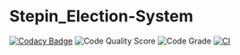 # Stepin_Election-System

[![Codacy Badge](https://api.codacy.com/project/badge/Grade/abd5c8565c28425caa750d07f4da37ad)](https://app.codacy.com/gh/PoosaAnusha/Stepin_Election-System?utm_source=github.com&utm_medium=referral&utm_content=PoosaAnusha/Stepin_Election-System&utm_campaign=Badge_Grade_Settings)
![Code Quality Score](https://www.code-inspector.com/project/28072/score/svg)
![Code Grade](https://www.code-inspector.com/project/28072/status/svg)
[![CI](https://github.com/PoosaAnusha/Stepin_Election-System/actions/workflows/main.yml/badge.svg)](https://github.com/PoosaAnusha/Stepin_Election-System/actions/workflows/main.yml)
